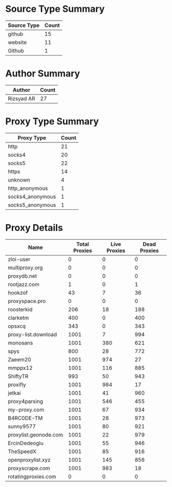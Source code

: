# Source Type Summary

| Source Type | Count |
|-------------|-------|
| github | 15 |
| website | 11 |
| Github | 1 |


# Author Summary

| Author | Count |
|--------|-------|
| Rizsyad AR | 27 |


# Proxy Type Summary

| Proxy Type | Count |
|------------|-------|
| http | 21 |
| socks4 | 20 |
| socks5 | 22 |
| https | 14 |
| unknown | 4 |
| http_anonymous | 1 |
| socks4_anonymous | 1 |
| socks5_anonymous | 1 |


# Proxy Details

| Name | Total Proxies | Live Proxies | Dead Proxies |
|------|---------------|--------------|---------------|
| zloi-user | 0 | 0 | 0 |
| multiproxy.org | 0 | 0 | 0 |
| proxydb.net | 0 | 0 | 0 |
| rootjazz.com | 1 | 0 | 1 |
| hookzof | 43 | 7 | 36 |
| proxyspace.pro | 0 | 0 | 0 |
| roosterkid | 206 | 18 | 188 |
| clarketm | 400 | 0 | 400 |
| opsxcq | 343 | 0 | 343 |
| proxy-list.download | 1001 | 7 | 994 |
| monosans | 1001 | 380 | 621 |
| spys | 800 | 28 | 772 |
| Zaeem20 | 1001 | 974 | 27 |
| mmppx12 | 1001 | 116 | 885 |
| ShiftyTR | 993 | 50 | 943 |
| proxifly | 1001 | 984 | 17 |
| jetkai | 1001 | 41 | 960 |
| proxy4parsing | 1001 | 546 | 455 |
| my-proxy.com | 1001 | 67 | 934 |
| B4RC0DE-TM | 1001 | 28 | 973 |
| sunny9577 | 1001 | 80 | 921 |
| proxylist.geonode.com | 1001 | 22 | 979 |
| ErcinDedeoglu | 1001 | 55 | 946 |
| TheSpeedX | 1001 | 85 | 916 |
| openproxylist.xyz | 1001 | 145 | 856 |
| proxyscrape.com | 1001 | 983 | 18 |
| rotatingproxies.com | 0 | 0 | 0 |
